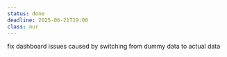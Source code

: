```yaml
---
status: done
deadline: 2025-06-21T19:00
class: nur
---
```

fix dashboard issues caused by switching from dummy data to actual data
